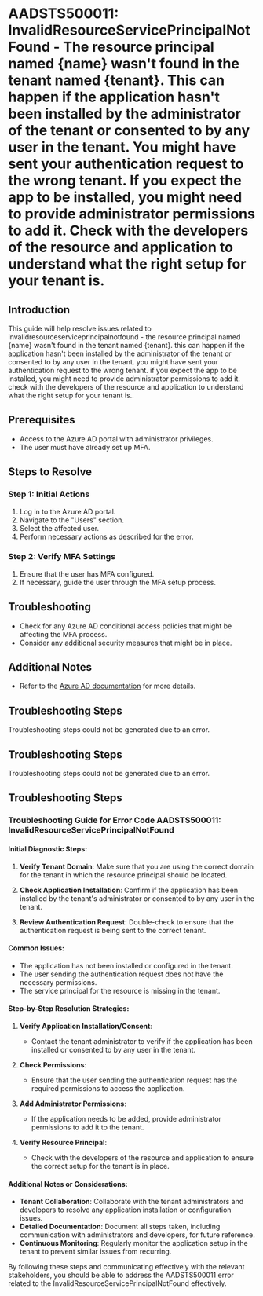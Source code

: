 # AADSTS500011: InvalidResourceServicePrincipalNotFound - The resource principal named {name} wasn't found in the tenant named {tenant}. This can happen if the application hasn't been installed by the administrator of the tenant or consented to by any user in the tenant. You might have sent your authentication request to the wrong tenant. If you expect the app to be installed, you might need to provide administrator permissions to add it. Check with the developers of the resource and application to understand what the right setup for your tenant is.

## Introduction
This guide will help resolve issues related to invalidresourceserviceprincipalnotfound - the resource principal named {name} wasn't found in the tenant named {tenant}. this can happen if the application hasn't been installed by the administrator of the tenant or consented to by any user in the tenant. you might have sent your authentication request to the wrong tenant. if you expect the app to be installed, you might need to provide administrator permissions to add it. check with the developers of the resource and application to understand what the right setup for your tenant is..

## Prerequisites
- Access to the Azure AD portal with administrator privileges.
- The user must have already set up MFA.

## Steps to Resolve

### Step 1: Initial Actions
1. Log in to the Azure AD portal.
2. Navigate to the "Users" section.
3. Select the affected user.
4. Perform necessary actions as described for the error.

### Step 2: Verify MFA Settings
1. Ensure that the user has MFA configured.
2. If necessary, guide the user through the MFA setup process.

## Troubleshooting
- Check for any Azure AD conditional access policies that might be affecting the MFA process.
- Consider any additional security measures that might be in place.

## Additional Notes
- Refer to the [Azure AD documentation](https://learn.microsoft.com/en-us/azure/active-directory/) for more details.


## Troubleshooting Steps
Troubleshooting steps could not be generated due to an error.

## Troubleshooting Steps
Troubleshooting steps could not be generated due to an error.

## Troubleshooting Steps
### Troubleshooting Guide for Error Code AADSTS500011: InvalidResourceServicePrincipalNotFound

#### Initial Diagnostic Steps:
1. **Verify Tenant Domain**: Make sure that you are using the correct domain for the tenant in which the resource principal should be located.
   
2. **Check Application Installation**: Confirm if the application has been installed by the tenant's administrator or consented to by any user in the tenant.
   
3. **Review Authentication Request**: Double-check to ensure that the authentication request is being sent to the correct tenant.

#### Common Issues:
- The application has not been installed or configured in the tenant.
- The user sending the authentication request does not have the necessary permissions.
- The service principal for the resource is missing in the tenant.

#### Step-by-Step Resolution Strategies:

1. **Verify Application Installation/Consent**:
   - Contact the tenant administrator to verify if the application has been installed or consented to by any user in the tenant.
   
2. **Check Permissions**:
   - Ensure that the user sending the authentication request has the required permissions to access the application.

3. **Add Administrator Permissions**:
   - If the application needs to be added, provide administrator permissions to add it to the tenant.

4. **Verify Resource Principal**:
   - Check with the developers of the resource and application to ensure the correct setup for the tenant is in place.

#### Additional Notes or Considerations:
- **Tenant Collaboration**: Collaborate with the tenant administrators and developers to resolve any application installation or configuration issues.
- **Detailed Documentation**: Document all steps taken, including communication with administrators and developers, for future reference.
- **Continuous Monitoring**: Regularly monitor the application setup in the tenant to prevent similar issues from recurring.

By following these steps and communicating effectively with the relevant stakeholders, you should be able to address the AADSTS500011 error related to the InvalidResourceServicePrincipalNotFound effectively.